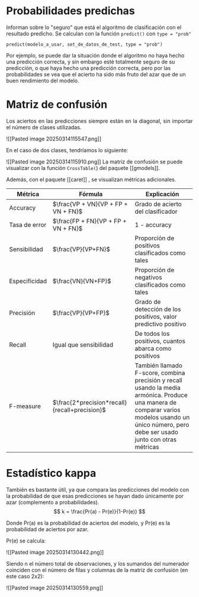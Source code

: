 # Probabilidades predichas

Informan sobre lo "seguro" que está el algoritmo de clasificación con el resultado predicho. Se calculan con la función `predict()` con `type = "prob"`  

```
predict(modelo_a_usar, set_de_datos_de_test, type = "prob")
```

Por ejemplo, se puede dar la situación donde el algoritmo no haya hecho una predicción correcta, y sin embargo esté totalmente seguro de su predicción, o que haya hecho una predicción correcta, pero por las probabilidades se vea que el acierto ha sido más fruto del azar que de un buen rendimiento del modelo. 

# Matriz de confusión

<p align="justify">Los aciertos en las predicciones siempre están en la diagonal, sin importar el  número de clases utilizadas. </p>
![[Pasted image 20250314115547.png]]

En el caso de dos clases, tendríamos lo siguiente: 

![[Pasted image 20250314115910.png]]
La matriz de confusión se puede visualizar con la función `CrossTable(`) del paquete [[gmodels]].

Además, con el paquete [[caret]] , se visualizan métricas adicionales.

| Métrica       | Fórmula                                       | Explicación                                                                                                                                                                                      |
| ------------- | --------------------------------------------- | ------------------------------------------------------------------------------------------------------------------------------------------------------------------------------------------------ |
| Accuracy      | $\frac{VP + VN}{VP + FP + VN + FN}$           | Grado de acierto del clasificador                                                                                                                                                                |
| Tasa de error | $\frac{FP + FN}{VP + FP + VN + FN}$           | 1 - accuracy                                                                                                                                                                                     |
| Sensibilidad  | $\frac{VP}{VP+FN}$                            | Proporción de positivos clasificados como tales                                                                                                                                                  |
| Especificidad | $\frac{VN}{VN+FP}$                            | Proporción de negativos clasificados como tales                                                                                                                                                  |
| Precisión     | $\frac{VP}{VP+FP}$                            | Grado de detección de los positivos, valor predictivo positivo                                                                                                                                   |
| Recall        | Igual que sensibilidad                        | De todos los positivos, cuantos abarca como positivos                                                                                                                                            |
| F-measure     | $\frac{2*precision*recall}{recall+precision}$ | También llamado F-score, combina precisión y recall usando la media armónica. Produce una manera de comparar varios modelos usando un único número, pero debe ser usado junto con otras métricas |
# Estadístico kappa 
También es bastante útil, ya que compara las predicciones del modelo con la probabilidad de que esas predicciones se hayan dado únicamente por azar (complemento a probabilidades). 
$$
k = \frac{Pr(a) - Pr(e)}{1-Pr(e)}
$$

Donde Pr(a) es la probabilidad de aciertos del modelo, y Pr(e) es la probabilidad de aciertos por azar. 

Pr(e) se calcula: 

![[Pasted image 20250314130442.png]]

Siendo n el número total de observaciones, y los sumandos del numerador coinciden con el número de filas y columnas de la matriz de confusión (en este caso 2x2):

![[Pasted image 20250314130559.png]]

